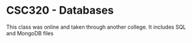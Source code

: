 # CSC320 - Databases

This class was online and taken through another college. It includes SQL and MongoDB files
